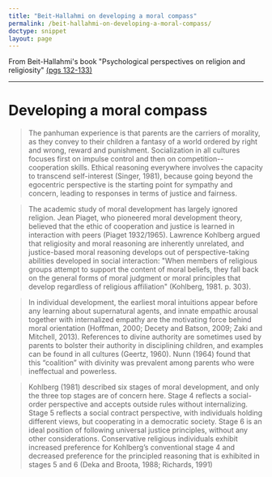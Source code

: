 ```yaml
---
title: "Beit-Hallahmi on developing a moral compass"
permalink: /beit-hallahmi-on-developing-a-moral-compass/
doctype: snippet
layout: page
---
```


From Beit-Hallahmi's book "Psychological perspectives on religion and religiosity" [(pgs 132-133)](https://books.google.com/books?id=EfNTBAAAQBAJ&q=%22Human+brains+look+at+the+environment%22#v=snippet&q=%22The%20panhuman%20experience%22&f=false)

---

# Developing a moral compass

> The panhuman experience is that parents are the carriers of morality, as they convey to their children a fantasy of a world ordered by right and wrong, reward and punishment.  Socialization in all cultures focuses first on impulse control and then on competition--cooperation skills.  Ethical reasoning everywhere involves the capacity to transcend self-interest (Singer, 1981), because going beyond the egocentric perspective is the starting point for sympathy and concern, leading to responses in terms of justice and fairness.

> The academic study of moral development has largely ignored religion. Jean Piaget, who pioneered moral development theory, believed that the ethic of cooperation and justice is learned in interaction with peers (Piaget 1932/1965).  Lawrence Kohlberg argued that religiosity and moral reasoning are inherently unrelated, and justice-based moral reasoning develops out of perspective-taking abilities developed in social interaction: "When members of religious groups attempt to support the content of moral beliefs, they fall back on the general forms of moral judgment or moral principles that develop regardless of religious affiliation" (Kohlberg, 1981. p. 303).

> In individual development, the earliest moral intuitions appear before any learning about supernatural agents, and innate empathic arousal together with internalized empathy are the motivating force behind moral orientation (Hoffman, 2000; Decety and Batson, 2009; Zaki and Mitchell, 2013). References to divine authority are sometimes used by parents to bolster their authority in disciplining children, and examples can be found in all cultures (Geertz, 1960). Nunn (1964) found that this “coalition” with divinity was prevalent among parents who were
ineffectual and powerless.

> Kohlberg (1981) described six stages of moral development, and only the three top stages are of concern here.  Stage 4 reflects a social-order perspective and accepts outside rules without internalizing. Stage 5 reflects a social contract perspective, with individuals holding different views, but cooperating in a democratic society.  Stage 6 is an ideal position of following universal justice principles, without any other considerations. Conservative religious individuals exhibit increased preference for Kohlberg’s conventional stage 4 and decreased preference for the principled reasoning that is exhibited in stages 5 and 6 (Deka and Broota, 1988; Richards, 1991)
